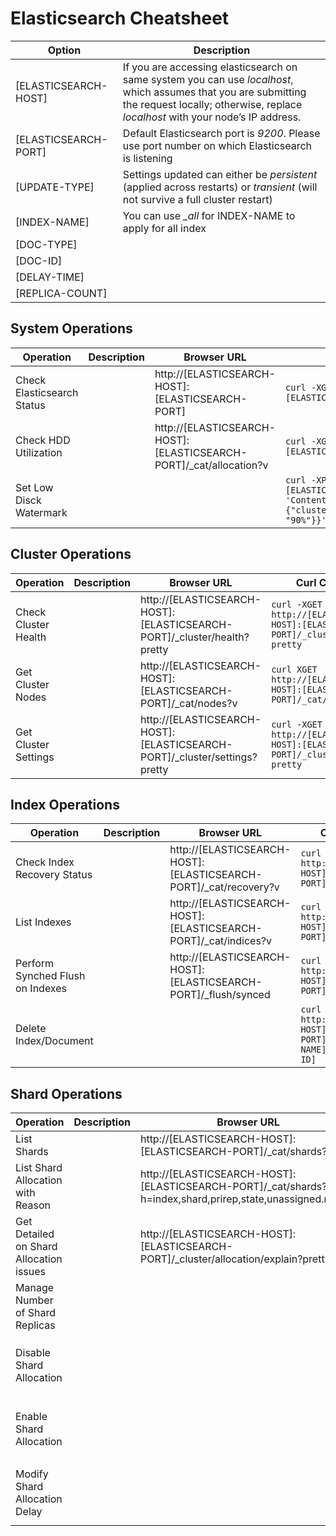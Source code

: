 # Elasticsearch Cheatsheet

| Option | Description |
|--------|-------------|
| [ELASTICSEARCH-HOST] | If you are accessing elasticsearch on same system you can use *localhost*, which assumes that you are submitting the request locally; otherwise, replace *localhost* with your node’s IP address.|
| [ELASTICSEARCH-PORT] | Default Elasticsearch port is *9200*. Please use port number on which Elasticsearch is listening |
| [UPDATE-TYPE] | Settings updated can either be *persistent* (applied across restarts) or *transient* (will not survive a full cluster restart) |
| [INDEX-NAME] | You can use *_all* for INDEX-NAME to apply for all index  |
| [DOC-TYPE] | |
| [DOC-ID] | |
| [DELAY-TIME] | |
| [REPLICA-COUNT] | |

## System Operations
| Operation | Description |Browser URL | Curl Command | Responce |
| ----------|-------------|------------|--------------|----------|
| Check Elasticsearch Status || http://[ELASTICSEARCH-HOST]:[ELASTICSEARCH-PORT] |``curl -XGET http://[ELASTICSEARCH-HOST]:[ELASTICSEARCH-PORT]``||
| Check HDD Utilization || http://[ELASTICSEARCH-HOST]:[ELASTICSEARCH-PORT]/_cat/allocation?v |``curl -XGET http://[ELASTICSEARCH-HOST]:[ELASTICSEARCH-PORT]/_cat/allocation?v``||
| Set Low Disck Watermark |||``curl -XPUT http://[ELASTICSEARCH-HOST]:[ELASTICSEARCH-PORT]/_cluster/settings -H 'Content-Type: application/json' -d'{"transient": {"cluster.routing.allocation.disk.watermark.low": "90%"}}'``||

## Cluster Operations
| Operation | Description |Browser URL | Curl Command | Responce |
| ----------|-------------|------------|--------------|----------|
| Check Cluster Health || http://[ELASTICSEARCH-HOST]:[ELASTICSEARCH-PORT]/_cluster/health?pretty |``curl -XGET http://[ELASTICSEARCH-HOST]:[ELASTICSEARCH-PORT]/_cluster/health?pretty``||
| Get Cluster Nodes || http://[ELASTICSEARCH-HOST]:[ELASTICSEARCH-PORT]/_cat/nodes?v |``curl XGET http://[ELASTICSEARCH-HOST]:[ELASTICSEARCH-PORT]/_cat/nodes?v``||
| Get Cluster Settings || http://[ELASTICSEARCH-HOST]:[ELASTICSEARCH-PORT]/_cluster/settings?pretty |``curl -XGET http://[ELASTICSEARCH-HOST]:[ELASTICSEARCH-PORT]/_cluster/settings?pretty``||

## Index Operations
| Operation | Description |Browser URL | Curl Command | Responce |
| ----------|-------------|------------|--------------|----------|
| Check Index Recovery Status || http://[ELASTICSEARCH-HOST]:[ELASTICSEARCH-PORT]/_cat/recovery?v |``curl -XGET http://[ELASTICSEARCH-HOST]:[ELASTICSEARCH-PORT]/_cat/recovery?v``||
| List Indexes || http://[ELASTICSEARCH-HOST]:[ELASTICSEARCH-PORT]/_cat/indices?v |``curl -XGET http://[ELASTICSEARCH-HOST]:[ELASTICSEARCH-PORT]/_cat/indices?v``||
| Perform Synched Flush on Indexes || http://[ELASTICSEARCH-HOST]:[ELASTICSEARCH-PORT]/_flush/synced |``curl -XPOST http://[ELASTICSEARCH-HOST]:[ELASTICSEARCH-PORT]/_flush/synced``||
| Delete Index/Document |||``curl -XDELETE  http://[ELASTICSEARCH-HOST]:[ELASTICSEARCH-PORT]/[INDEX-NAME]/[DOC-TYPE]/[DOC-ID]``||

## Shard Operations
| Operation | Description |Browser URL | Curl Command | Responce |
| ----------|-------------|------------|--------------|----------|
| List Shards || http://[ELASTICSEARCH-HOST]:[ELASTICSEARCH-PORT]/_cat/shards?v |``curl -XGET http://[ELASTICSEARCH-HOST]:[ELASTICSEARCH-PORT]/_cat/shards?v``||
| List Shard Allocation with Reason || http://[ELASTICSEARCH-HOST]:[ELASTICSEARCH-PORT]/_cat/shards?h=index,shard,prirep,state,unassigned.reason |``curl -XGET http://[ELASTICSEARCH-HOST]:[ELASTICSEARCH-PORT]/_cat/shards?h=index,shard,prirep,state,unassigned.reason``||
| Get Detailed on Shard Allocation issues || http://[ELASTICSEARCH-HOST]:[ELASTICSEARCH-PORT]/_cluster/allocation/explain?pretty |``curl -XGET http://[ELASTICSEARCH-HOST]:[ELASTICSEARCH-PORT]/_cluster/allocation/explain?pretty``||
| Manage Number of Shard Replicas |||``curl -XPUT http://[ELASTICSEARCH-HOST]:[ELASTICSEARCH-PORT]/[INDEX-NAME]/_settings -H 'Content-Type: application/json' -d '{"number_of_replicas": [REPLICA-COUNT]}'``||
| Disable Shard Allocation |||``curl -XPUT http://[ELASTICSEARCH-HOST]:[ELASTICSEARCH-PORT]/_cluster/settings -H 'Content-Type: application/json' -d '{ "[UPDATE-TYPE]": {"cluster.routing.allocation.enable": "none"}}'``||
| Enable Shard Allocation |||``curl -XPUT http://[ELASTICSEARCH-HOST]:[ELASTICSEARCH-PORT]/_cluster/settings -H 'Content-Type: application/json' -d '{ "[UPDATE-TYPE]": {"cluster.routing.allocation.enable": "null"}}'``||
| Modify Shard Allocation Delay |||``curl -XPUT http://[ELASTICSEARCH-HOST]:[ELASTICSEARCH-PORT]/[INDEX-NAME]/_settings' -H 'Content-Type: application/json' -d '{"settings": {"index.unassigned.node_left.delayed_timeout": "[DELAY-TIME]s"}}'``||

